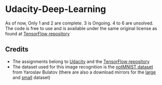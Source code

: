 # Udacity-Deep-Learning

As of now, Only 1 and 2 are complete. 3 is Ongoing. 4 to 6 are unsolved. The code is free to use and is available under the same original license as found at [TensorFlow repository][tensorflow-repo]

## Credits

+ The assignments belong to [Udacity][udacity-deep-learning] and the [TensorFlow repository][tensorflow-repo]
+ The dataset used for this image recognition is the [notMNIST dataset][notmnist] from Yaroslav Bulatov (there are also a download mirrors for the [large][notmnist-large] and [small][notmnist-small] dataset)

[udacity-deep-learning]: https://www.udacity.com/course/deep-learning--ud730
[tensorflow-repo]: https://github.com/tensorflow/tensorflow/tree/master/tensorflow/examples/udacity

[notmnist]: http://yaroslavvb.blogspot.fr/2011/09/notmnist-dataset.html
[notmnist-large]: http://commondatastorage.googleapis.com/books1000/notMNIST_large.tar.gz
[notmnist-small]: http://commondatastorage.googleapis.com/books1000/notMNIST_small.tar.gz
